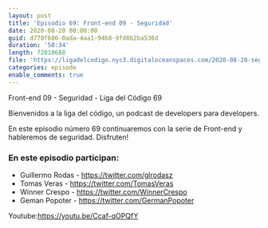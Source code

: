 ```yaml
---
layout: post
title: 'Episodio 69: Front-end 09 - Seguridad'
date: 2020-08-20 00:00:00
guid: d770f686-0ada-4aa1-94b8-9fd0b2ba536d
duration: '50:34'
length: 72818688
file: 'https://ligadelcodigo.nyc3.digitaloceanspaces.com/2020-08-20-seguridad.mp3'
categories: episode
enable_comments: true
---
```


Front-end 09 - Seguridad - Liga del Código 69

Bienvenidos a la liga del código, un podcast de developers para developers. 

En este episodio número 69 continuaremos con la serie de Front-end y hableremos de seguridad. Disfruten!

### En este episodio participan:
- Guillermo Rodas - https://twitter.com/glrodasz
- Tomas Veras - https://twitter.com/TomasVeras
- Winner Crespo - https://twitter.com/WinnerCrespo
- Geman Popoter - https://twitter.com/GermanPopoter

Youtube:https://youtu.be/Ccaf-qOPQfY
